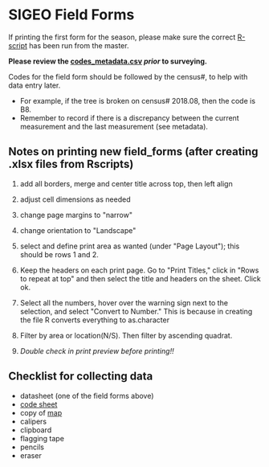 # SIGEO Field Forms

If printing the first form for the season, please make sure the correct [R-script](https://github.com/SCBI-ForestGEO/Dendrobands/tree/master/data/clean_data_files/Rscripts) has been run from the master.

**Please review the [codes_metadata.csv](https://github.com/SCBI-ForestGEO/Dendrobands/blob/master/data/metadata/codes_metadata.csv) _prior_ to surveying.**

Codes for the field form should be followed by the census#, to help with data entry later.
-	For example, if the tree is broken on census# 2018.08, then the code is B8.
- Remember to record if there is a discrepancy between the current measurement and the last measurement (see metadata).


## Notes on printing new field_forms (after creating .xlsx files from Rscripts)

1. add all borders, merge and center title across top, then left align

2. adjust cell dimensions as needed

3. change page margins to "narrow"

4. change orientation to "Landscape"

5. select and define print area as wanted (under "Page Layout"); this should be rows 1 and 2.

6. Keep the headers on each print page. Go to "Print Titles," click in "Rows to repeat at top" and then select the title and headers on the sheet. Click ok. 

7. Select all the numbers, hover over the warning sign next to the selection, and select "Convert to Number." This is because in creating the file R converts everything to as.character

8. Filter by area or location(N/S). Then filter by ascending quadrat.

9. *Double check in print preview before printing!!*


## Checklist for collecting data
- datasheet (one of the field forms above)
- [code sheet](https://github.com/SCBI-ForestGEO/Dendrobands/blob/master/data/metadata/codes_metadata.csv)
- copy of [map](https://github.com/SCBI-ForestGEO/Dendrobands/tree/master/maps)
- calipers
- clipboard
- flagging tape
- pencils
- eraser
